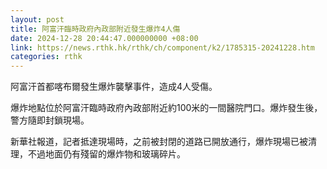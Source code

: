 ```yaml
---
layout: post
title: 阿富汗臨時政府內政部附近發生爆炸4人傷
date: 2024-12-28 20:44:47.000000000 +08:00
link: https://news.rthk.hk/rthk/ch/component/k2/1785315-20241228.htm
categories: rthk
---
```


阿富汗首都喀布爾發生爆炸襲擊事件，造成4人受傷。

爆炸地點位於阿富汗臨時政府內政部附近約100米的一間醫院門口。爆炸發生後，警方隨即封鎖現場。

新華社報道，記者抵達現場時，之前被封閉的道路已開放通行，爆炸現場已被清理，不過地面仍有殘留的爆炸物和玻璃碎片。
